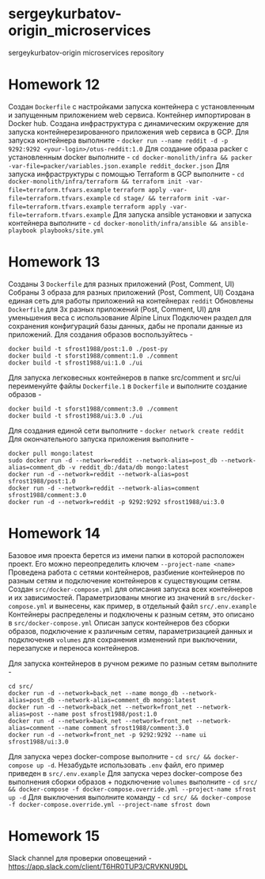 # sergeykurbatov-origin_microservices
sergeykurbatov-origin microservices repository

# Homework 12
Создан `Dockerfile` с настройками запуска контейнера с установленным и запущенным приложением web сервиса.
Контейнер импортирован в Docker hub.
Создана инфраструктура с динамическим окружение для запуска контейнерезированного приложения web сервиса в GCP.
Для запуска контейнера выполните - `docker run --name reddit -d -p 9292:9292 <your-login>/otus-reddit:1.0`
Для создание образа packer с установленным docker выполните - `cd docker-monolith/infra && packer -var-file=packer/variables.json.example reddit_docker.json`
Для запуска инфраструктуры с помощью Terraform в GCP выполните - `cd docker-monolith/infra/terraform && terraform init -var-file=terraform.tfvars.example`
`terraform apply -var-file=terraform.tfvars.example`
`cd stage/ && terraform init -var-file=terraform.tfvars.example`
`terraform apply -var-file=terraform.tfvars.example`
Для запуска ansible установки и запуска контейнера выполните - `cd docker-monolith/infra/ansible && ansible-playbook playbooks/site.yml`

# Homework 13
Созданы 3 `Dockerfile` для разных приложений (Post, Comment, UI)
Собраны 3 образа для разных приложений (Post, Comment, UI)
Создана единая сеть для работы приложений на контейнерах `reddit`
Обновлены `Dockerfile` для 3х разных приложений (Post, Comment, UI) для уменьшения веса с использование Alpine Linux
Подключен раздел для сохранения конфигураций базы данных, дабы не пропали данные из приложений.
Для создания образов воспользуйтесь -
```
docker build -t sfrost1988/post:1.0 ./post-py
docker build -t sforst1988/comment:1.0 ./comment
docker build -t sfrost1988/ui:1.0 ./ui
```
Для запуска легковесных контейнеров в папке src/comment и src/ui переименуйте файлы `Dockerfile.1` в `Dockerfile` и выполните создание образов - 
```
docker build -t sforst1988/comment:3.0 ./comment
docker build -t sfrost1988/ui:3.0 ./ui
```
Для создания единой сети выполните - `docker network create reddit`
Для окончательного запуска приложения выполните - 
```
docker pull mongo:latest
sudo docker run -d --network=reddit --network-alias=post_db --network-alias=comment_db -v reddit_db:/data/db mongo:latest
docker run -d --network=reddit --network-alias=post sfrost1988/post:1.0
docker run -d --network=reddit --network-alias=comment sfrost1988/comment:3.0
docker run -d --network=reddit -p 9292:9292 sfrost1988/ui:3.0
```

# Homework 14

Базовое имя проекта берется из имени папки в которой расположен проект. Его можно переопределить ключем `--project-name <name>`
Проведена работа с сетями контейнеров, разбиение контейнеров по разным сетям и подключение контейнеров к существующим сетям.
Создан `src/docker-compose.yml` для описания запуска всех контейнеров и их зависимостей.
Параметризованы многие из значений в `src/docker-compose.yml` и вынесены, как пример, в отдельный файл `src/.env.example`
Контейнеры распределены и подключены к разным сетям, это описано в `src/docker-compose.yml`
Описан запуск контейнеров без сборки образов, подключение к различным сетям, параметризацией данных и подключения `volumes` для сохранения изменений при выключении, перезапуске и переноса контейнеров.

Для запуска контейнеров в ручном режиме по разным сетям выполните - 
```
cd src/
docker run -d --network=back_net --name mongo_db --network-alias=post_db --network-alias=comment_db mongo:latest
docker run -d --network=back_net --network=front_net --network-alias=post --name post sfrost1988/post:1.0 
docker run -d --network=back_net --network=front_net --network-alias=comment --name comment sfrost1988/comment:3.0
docker run -d --network=front_net -p 9292:9292 --name ui sfrost1988/ui:3.0
```
Для запуска через docker-compose выполните - `cd src/ && docker-compose up -d`. Незабудьте использовать `.env` файл, его пример приведен в `src/.env.example`
Для запуска через docker-compose без выполнения сборки образов + подключение `volumes` выполните - `cd src/ && docker-compose -f docker-compose.override.yml --project-name sfrost up -d`
Для выключения выполните команду - `cd src/ && docker-compose -f docker-compose.override.yml --project-name sfrost down`

# Homework 15

Slack channel для проверки оповещений - https://app.slack.com/client/T6HR0TUP3/CRVKNU9DL
